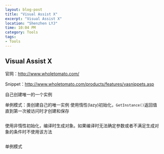 ```yaml
---
layout: blog-post
title: "Visual Assist X"
excerpt: "Visual Assist X"
location: "Shenzhen LYJ"
time: 10:04 PM
category: Tools
tags:
- Tools
---
```


## Visual Assist X ##

官网：http://www.wholetomato.com/    

Snippet：http://www.wholetomato.com/products/features/vasnippets.asp





自己创建唯一的一个实例

单例模式：类创建自己的唯一实例
使用惰性(lazy)初始化，`GetInstance()`返回值直到第一次被访问时才创建和保存

<script>$(document).ready(function(){$.get("/source/cplusplus/SingletonLazy.cpp", function(data){$("#SingletonLazy").text(data).html();});});</script>
<pre><code><div id="SingletonLazy"/></code></pre>

使用非惰性初始化，编译时生成对象。如果编译时无法确定参数或者不满足生成对象的条件时不使用该方法

<script>$(document).ready(function(){$.get("/source/cplusplus/Singleton.cpp", function(data){$("#Singleton").text(data).html();});});</script>
<pre><code><div id="Singleton"/></code></pre>

单例模式

<script>$(document).ready(function(){$.get("/source/cplusplus/SingletonFactory.cpp", function(data){$("#SingletonFactory").text(data).html();});});</script>
<pre><code><div id="SingletonFactory"/></code></pre>

